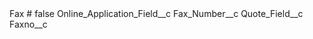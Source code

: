 <?xml version="1.0" encoding="UTF-8"?>
<CustomMetadata xmlns="http://soap.sforce.com/2006/04/metadata" xmlns:xsi="http://www.w3.org/2001/XMLSchema-instance" xmlns:xsd="http://www.w3.org/2001/XMLSchema">
    <label>Fax #</label>
    <protected>false</protected>
    <values>
        <field>Online_Application_Field__c</field>
        <value xsi:type="xsd:string">Fax_Number__c</value>
    </values>
    <values>
        <field>Quote_Field__c</field>
        <value xsi:type="xsd:string">Faxno__c</value>
    </values>
</CustomMetadata>
